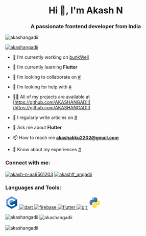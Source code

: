 <h1 align="center">Hi 👋, I'm Akash N</h1>
<h3 align="center">A passionate frontend developer from India</h3>

<p align="left"> <img src="https://komarev.com/ghpvc/?username=akashangadii&label=Profile%20views&color=0e75b6&style=flat" alt="akashangadii" /> </p>

<p align="left"> <a href="https://github.com/ryo-ma/github-profile-trophy"><img src="https://github-profile-trophy.vercel.app/?username=akashangadii" alt="akashangadii" /></a> </p>

- 🔭 I’m currently working on [bunkWell](https://play.google.com/store/apps/details?id=com.appsack.bunkwell)

- 🌱 I’m currently learning **Flutter**

- 👯 I’m looking to collaborate on [#](#)

- 🤝 I’m looking for help with [#](#)

- 👨‍💻 All of my projects are available at [https://github.com/AKASHANGADII](https://github.com/AKASHANGADII)

- 📝 I regularly write articles on [#](#)

- 💬 Ask me about **Flutter**

- 📫 How to reach me **akashakku2202@gmail.com**

- 📄 Know about my experiences [#](#)

<h3 align="left">Connect with me:</h3>
<p align="left">
<a href="https://linkedin.com/in/akash-n-aa9561203" target="blank"><img align="center" src="https://raw.githubusercontent.com/rahuldkjain/github-profile-readme-generator/master/src/images/icons/Social/linked-in-alt.svg" alt="akash-n-aa9561203" height="30" width="40" /></a>
<a href="https://instagram.com/akash#_angadii" target="blank"><img align="center" src="https://raw.githubusercontent.com/rahuldkjain/github-profile-readme-generator/master/src/images/icons/Social/instagram.svg" alt="akash#_angadii" height="30" width="40" /></a>
</p>

<h3 align="left">Languages and Tools:</h3>
<p align="left"> <a href="https://www.cprogramming.com/" target="_blank" rel="noreferrer"> <img src="https://raw.githubusercontent.com/devicons/devicon/master/icons/c/c-original.svg" alt="c" width="40" height="40"/> </a> <a href="https://dart.dev" target="_blank" rel="noreferrer"> <img src="https://www.vectorlogo.zone/logos/dartlang/dartlang-icon.svg" alt="dart" width="40" height="40"/> </a> <a href="https://firebase.google.com/" target="_blank" rel="noreferrer"> <img src="https://www.vectorlogo.zone/logos/firebase/firebase-icon.svg" alt="firebase" width="40" height="40"/> </a> <a href="https://flutter.dev" target="_blank" rel="noreferrer"> <img src="https://www.vectorlogo.zone/logos/flutterio/flutterio-icon.svg" alt="flutter" width="40" height="40"/> </a> <a href="https://git-scm.com/" target="_blank" rel="noreferrer"> <img src="https://www.vectorlogo.zone/logos/git-scm/git-scm-icon.svg" alt="git" width="40" height="40"/> </a> <a href="https://www.python.org" target="_blank" rel="noreferrer"> <img src="https://raw.githubusercontent.com/devicons/devicon/master/icons/python/python-original.svg" alt="python" width="40" height="40"/> </a> </p>

<p><img align="left" src="https://github-readme-stats.vercel.app/api/top-langs?username=akashangadii&show_icons=true&locale=en&layout=compact" alt="akashangadii" /></p>

<p>&nbsp;<img align="center" src="https://github-readme-stats.vercel.app/api?username=akashangadii&show_icons=true&locale=en" alt="akashangadii" /></p>

<p><img align="center" src="https://github-readme-streak-stats.herokuapp.com/?user=akashangadii&" alt="akashangadii" /></p>

